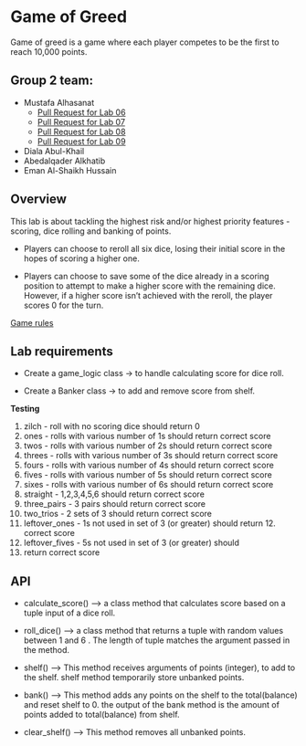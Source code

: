 # Game of Greed
Game of greed is a game where each player competes to be the first to reach 10,000 points.

## Group 2 team:

 - Mustafa Alhasanat 
    - [Pull Request for Lab 06](https://github.com/Mustfa1999/game-of-greed/pull/6)
    - [Pull Request for Lab 07](https://github.com/Mustfa1999/game-of-greed/pull/9)
    - [Pull Request for Lab 08](https://github.com/Mustfa1999/game-of-greed/pull/11)
    - [Pull Request for Lab 09](https://github.com/Mustfa1999/game-of-greed/pull/12)
 - Diala Abul-Khail
 - Abedalqader Alkhatib
 - Eman Al-Shaikh Hussain
 
## Overview

This lab is about tackling the highest risk and/or highest priority features - scoring, dice rolling and banking of points.

- Players can choose to reroll all six dice, losing their initial score in the hopes of scoring a higher one.

- Players can choose to save some of the dice already in a scoring position to attempt to make a higher score with the remaining dice. However, if a higher score isn’t achieved with the reroll, the player scores 0 for the turn.

[Game rules](https://en.wikipedia.org/wiki/Dice_10000)

## Lab requirements
- Create a game_logic class -> to handle calculating score for dice roll.

- Create a Banker class -> to add and remove score from shelf.

**Testing**
1. zilch - roll with no scoring dice should return 0
2. ones - rolls with various number of 1s should return correct score
3. twos - rolls with various number of 2s should return correct score
4. threes - rolls with various number of 3s should return correct score
5. fours - rolls with various number of 4s should return correct score
6. fives - rolls with various number of 5s should return correct score
7. sixes - rolls with various number of 6s should return correct score
8. straight - 1,2,3,4,5,6 should return correct score
9. three_pairs - 3 pairs should return correct score
10. two_trios - 2 sets of 3 should return correct score
11. leftover_ones - 1s not used in set of 3 (or greater) should return 12. correct score
14. leftover_fives - 5s not used in set of 3 (or greater) should 
15. return correct score


## API

- calculate_score() --> a class method that calculates score based on a tuple input of a dice roll.

- roll_dice() --> a class method that returns a tuple with random values between 1 and 6 . The length of tuple matches the argument passed in the method.

- shelf() --> This method receives arguments of points (integer), to add to the shelf.
shelf method temporarily store unbanked points.

- bank() --> This method adds any points on the shelf to the total(balance) and reset shelf to 0.
the output of the bank method is the amount of points added to total(balance) from shelf.

- clear_shelf() --> This method removes all unbanked points.
